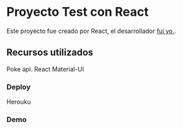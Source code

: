 # Proyecto Test con React

Este proyecto fue creado por React, el desarrollador [fui yo.](https://github.com/urielventuraperez/pokemon).

## Recursos utilizados

Poke api.
React Material-UI 

### Deploy
Herouku

### Demo

